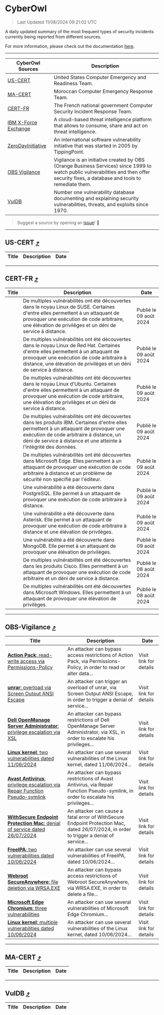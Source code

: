 
 <div id='top'></div>

# CyberOwl

 > Last Updated 11/08/2024 09:21:02 UTC
 
 A daily updated summary of the most frequent types of security incidents currently being reported from different sources.
 
 For more information, please check out the documentation [here](./docs/README.md).
 
 ---
 |CyberOwl Sources|Description|
 |---|---|
 |[US-CERT](#us-cert-arrow_heading_up)|United States Computer Emergency and Readiness Team.|
 |[MA-CERT](#ma-cert-arrow_heading_up)|Moroccan Computer Emergency Response Team.|
 |[CERT-FR](#cert-fr-arrow_heading_up)|The French national government Computer Security Incident Response Team.|
 |[IBM X-Force Exchange](#ibmcloud-arrow_heading_up)|A cloud-based threat intelligence platform that allows to consume, share and act on threat intelligence.|
 |[ZeroDayInitiative](#zerodayinitiative-arrow_heading_up)|An international software vulnerability initiative that was started in 2005 by TippingPoint.|
 |[OBS Vigilance](#obs-vigilance-arrow_heading_up)|Vigilance is an initiative created by OBS (Orange Business Services) since 1999 to watch public vulnerabilities and then offer security fixes, a database and tools to remediate them.|
 |[VulDB](#vuldb-arrow_heading_up)|Number one vulnerability database documenting and explaining security vulnerabilities, threats, and exploits since 1970.|
 
 > Suggest a source by opening an [issue](https://github.com/karimhabush/cyberowl/issues)! :raised_hands:
 ---

## US-CERT [:arrow_heading_up:](#cyberowl)

 |Title|Description|Date|
 |---|---|---|
 
 ---

## CERT-FR [:arrow_heading_up:](#cyberowl)

 |Title|Description|Date|
 |---|---|---|
 |[](https://www.cert.ssi.gouv.fr/avis/CERTFR-2024-AVI-0669/)|De multiples vulnérabilités ont été découvertes dans le noyau Linux de SUSE. Certaines d'entre elles permettent à un attaquant de provoquer une exécution de code arbitraire, une élévation de privilèges et un déni de service à distance.|Publié le 09 août 2024|
 |[](https://www.cert.ssi.gouv.fr/avis/CERTFR-2024-AVI-0668/)|De multiples vulnérabilités ont été découvertes dans le noyau Linux de Red Hat. Certaines d'entre elles permettent à un attaquant de provoquer une exécution de code arbitraire à distance, une élévation de privilèges et un déni de service à distance.|Publié le 09 août 2024|
 |[](https://www.cert.ssi.gouv.fr/avis/CERTFR-2024-AVI-0667/)|De multiples vulnérabilités ont été découvertes dans le noyau Linux d'Ubuntu. Certaines d'entre elles permettent à un attaquant de provoquer une exécution de code arbitraire, une élévation de privilèges et un déni de service à distance.|Publié le 09 août 2024|
 |[](https://www.cert.ssi.gouv.fr/avis/CERTFR-2024-AVI-0666/)|De multiples vulnérabilités ont été découvertes dans les produits IBM. Certaines d'entre elles permettent à un attaquant de provoquer une exécution de code arbitraire à distance, un déni de service à distance et une atteinte à l'intégrité des données.|Publié le 09 août 2024|
 |[](https://www.cert.ssi.gouv.fr/avis/CERTFR-2024-AVI-0665/)|De multiples vulnérabilités ont été découvertes dans Microsoft Edge. Elles permettent à un attaquant de provoquer une exécution de code arbitraire à distance et un problème de sécurité non spécifié par l'éditeur.|Publié le 09 août 2024|
 |[](https://www.cert.ssi.gouv.fr/avis/CERTFR-2024-AVI-0664/)|Une vulnérabilité a été découverte dans PostgreSQL. Elle permet à un attaquant de provoquer une exécution de code arbitraire à distance.|Publié le 09 août 2024|
 |[](https://www.cert.ssi.gouv.fr/avis/CERTFR-2024-AVI-0663/)|Une vulnérabilité a été découverte dans Asterisk. Elle permet à un attaquant de provoquer une exécution de code arbitraire à distance et une élévation de privilèges.|Publié le 09 août 2024|
 |[](https://www.cert.ssi.gouv.fr/avis/CERTFR-2024-AVI-0662/)|Une vulnérabilité a été découverte dans MongoDB. Elle permet à un attaquant de provoquer une élévation de privilèges.|Publié le 09 août 2024|
 |[](https://www.cert.ssi.gouv.fr/avis/CERTFR-2024-AVI-0661/)|De multiples vulnérabilités ont été découvertes dans les produits Cisco. Elles permettent à un attaquant de provoquer une exécution de code arbitraire et un déni de service à distance.|Publié le 08 août 2024|
 |[](https://www.cert.ssi.gouv.fr/avis/CERTFR-2024-AVI-0660/)|De multiples vulnérabilités ont été découvertes dans Microsoft Windows. Elles permettent à un attaquant de provoquer une élévation de privilèges.|Publié le 08 août 2024|
 
 ---

## OBS-Vigilance [:arrow_heading_up:](#cyberowl)

 |Title|Description|Date|
 |---|---|---|
 |[<a href="https://vigilance.fr/vulnerability/Action-Pack-read-write-access-via-Permissions-Policy-44469" class="noirorange"><b>Action Pack</b>: read-write access via Permissions-Policy</a>](https://vigilance.fr/vulnerability/Action-Pack-read-write-access-via-Permissions-Policy-44469)|An attacker can bypass access restrictions of Action Pack, via Permissions-Policy, in order to read or alter data...|Visit link for details|
 |[<a href="https://vigilance.fr/vulnerability/unrar-overload-via-Screen-Output-ANSI-Escape-44468" class="noirorange"><b>unrar</b>: overload via Screen Output ANSI Escape</a>](https://vigilance.fr/vulnerability/unrar-overload-via-Screen-Output-ANSI-Escape-44468)|An attacker can trigger an overload of unrar, via Screen Output ANSI Escape, in order to trigger a denial of service...|Visit link for details|
 |[<a href="https://vigilance.fr/vulnerability/Dell-OpenManage-Server-Administrator-privilege-escalation-via-XSL-44467" class="noirorange"><b>Dell OpenManage Server Administrator</b>: privilege escalation via XSL</a>](https://vigilance.fr/vulnerability/Dell-OpenManage-Server-Administrator-privilege-escalation-via-XSL-44467)|An attacker can bypass restrictions of Dell OpenManage Server Administrator, via XSL, in order to escalate his privileges...|Visit link for details|
 |[<a href="https://vigilance.fr/vulnerability/Linux-kernel-two-vulnerabilities-dated-11-06-2024-44466" class="noirorange"><b>Linux kernel</b>: two vulnerabilities dated 11/06/2024</a>](https://vigilance.fr/vulnerability/Linux-kernel-two-vulnerabilities-dated-11-06-2024-44466)|An attacker can use several vulnerabilities of the Linux kernel, dated 11/06/2024...|Visit link for details|
 |[<a href="https://vigilance.fr/vulnerability/Avast-Antivirus-privilege-escalation-via-Repair-Function-Pseudo-symlink-44465" class="noirorange"><b>Avast Antivirus</b>: privilege escalation via Repair Function Pseudo-symlink</a>](https://vigilance.fr/vulnerability/Avast-Antivirus-privilege-escalation-via-Repair-Function-Pseudo-symlink-44465)|An attacker can bypass restrictions of Avast Antivirus, via Repair Function Pseudo-symlink, in order to escalate his privileges...|Visit link for details|
 |[<a href="https://vigilance.fr/vulnerability/WithSecure-Endpoint-Protection-Mac-denial-of-service-dated-26-07-2024-44817" class="noirorange"><b>WithSecure Endpoint Protection Mac</b>: denial of service dated 26/07/2024</a>](https://vigilance.fr/vulnerability/WithSecure-Endpoint-Protection-Mac-denial-of-service-dated-26-07-2024-44817)|An attacker can cause a fatal error of WithSecure Endpoint Protection Mac, dated 26/07/2024, in order to trigger a denial of service...|Visit link for details|
 |[<a href="https://vigilance.fr/vulnerability/FreeIPA-two-vulnerabilities-dated-10-06-2024-44464" class="noirorange"><b>FreeIPA</b>: two vulnerabilities dated 10/06/2024</a>](https://vigilance.fr/vulnerability/FreeIPA-two-vulnerabilities-dated-10-06-2024-44464)|An attacker can use several vulnerabilities of FreeIPA, dated 10/06/2024...|Visit link for details|
 |[<a href="https://vigilance.fr/vulnerability/Webroot-SecureAnywhere-file-deletion-via-WRSA-EXE-44463" class="noirorange"><b>Webroot SecureAnywhere</b>: file deletion via WRSA.EXE</a>](https://vigilance.fr/vulnerability/Webroot-SecureAnywhere-file-deletion-via-WRSA-EXE-44463)|An attacker can bypass access restrictions of Webroot SecureAnywhere, via WRSA.EXE, in order to delete a file...|Visit link for details|
 |[<a href="https://vigilance.fr/vulnerability/Microsoft-Edge-Chromium-three-vulnerabilities-42825" class="noirorange"><b>Microsoft Edge Chromium</b>: three vulnerabilities</a>](https://vigilance.fr/vulnerability/Microsoft-Edge-Chromium-three-vulnerabilities-42825)|An attacker can use several vulnerabilities of Microsoft Edge Chromium...|Visit link for details|
 |[<a href="https://vigilance.fr/vulnerability/Linux-kernel-multiple-vulnerabilities-dated-10-06-2024-44462" class="noirorange"><b>Linux kernel</b>: multiple vulnerabilities dated 10/06/2024</a>](https://vigilance.fr/vulnerability/Linux-kernel-multiple-vulnerabilities-dated-10-06-2024-44462)|An attacker can use several vulnerabilities of the Linux kernel, dated 10/06/2024...|Visit link for details|
 
 ---

## MA-CERT [:arrow_heading_up:](#cyberowl)

 |Title|Description|Date|
 |---|---|---|
 
 ---

## VulDB [:arrow_heading_up:](#cyberowl)

 |Title|Description|Date|
 |---|---|---|
 